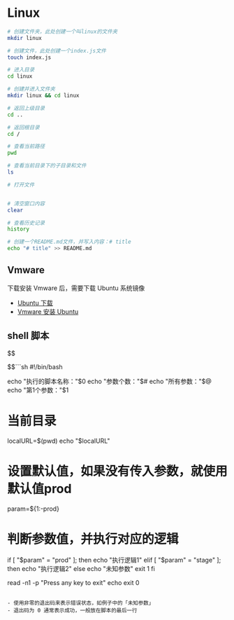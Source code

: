 # Linux

```sh
# 创建文件夹，此处创建一个叫linux的文件夹
mkdir linux

# 创建文件，此处创建一个index.js文件
touch index.js

# 进入目录
cd linux

# 创建并进入文件夹
mkdir linux && cd linux

# 返回上级目录
cd ..

# 返回根目录
cd /

# 查看当前路径
pwd

# 查看当前目录下的子目录和文件
ls

# 打开文件


# 清空窗口内容
clear

# 查看历史记录
history
```

```sh
# 创建一个README.md文件，并写入内容：# title
echo "# title" >> README.md
```

## Vmware

下载安装 Vmware 后，需要下载 Ubuntu 系统镜像

- [Ubuntu 下载](https://ubuntu.com/download)
- [Vmware 安装 Ubuntu](https://blog.csdn.net/m0_51913750/article/details/131604868)

## shell 脚本

$$

$$```sh
#!/bin/bash

echo "执行的脚本名称："$0
echo "参数个数："$#
echo "所有参数："$@
echo "第1个参数："$1

# 当前目录
localURL=$(pwd)
echo "$localURL"

# 设置默认值，如果没有传入参数，就使用默认值prod
param=${1:-prod}

# 判断参数值，并执行对应的逻辑
if [ "$param" = "prod" ]; then
    echo "执行逻辑1"
elif [ "$param" = "stage" ]; then
    echo "执行逻辑2"
else
    echo "未知参数"
    exit 1
fi

read -n1 -p "Press any key to exit"
echo
exit 0
```

- 使用非零的退出码来表示错误状态，如例子中的「未知参数」
- 退出码为 0 通常表示成功，一般放在脚本的最后一行
